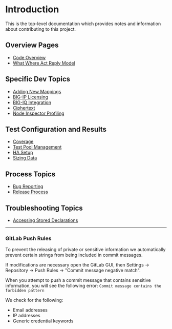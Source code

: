 # Introduction

This is the top-level documentation which provides notes and information about contributing to this project.

## Overview Pages
- [Code Overview](code_overview.md)
- [What Where Act Reply Model](what-where-act-reply.md)

## Specific Dev Topics
- [Adding New Mappings](adding_new_mappings.md)
- [BIG-IP Licensing](bigip_licensing.md)
- [BIG-IQ Integration](bigiq_integration.md)
- [Ciphertext](ciphertext.md)
- [Node Inspector Profiling](node_inspector_profiling_as3.md)

## Test Configuration and Results
- [Coverage](coverage.md)
- [Test Pool Management](test_pool_management.md)
- [HA Setup](ha_setup.md)
- [Sizing Data](sizing_data.md)

## Process Topics
- [Bug Reporting](process_bug_reports.md)
- [Release Process](process_release.md)

## Troubleshooting Topics
- [Accessing Stored Declarations](stored_declarations.md)

---
### GitLab Push Rules

To prevent the releasing of private or sensitive information we automatically prevent certain strings from being included in commit messages.

If modifications are necessary open the GitLab GUI, then Settings -> Repository -> Push Rules -> "Commit message negative match".

When you attempt to push a commit message that contains sensitive information, you will see the following error: `Commit message contains the forbidden pattern`

We check for the following:
- Email addresses
- IP addresses
- Generic credential keywords
